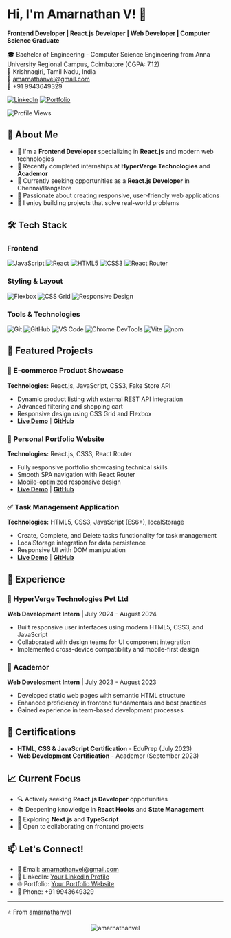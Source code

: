 # Hi, I'm Amarnathan V! 👋

**Frontend Developer | React.js Developer | Web Developer | Computer Science Graduate**

🎓 Bachelor of Engineering - Computer Science Engineering from Anna University Regional Campus, Coimbatore (CGPA: 7.12)  
📍 Krishnagiri, Tamil Nadu, India  
📧 amarnathanvel@gmail.com  
📱 +91 9943649329  

[![LinkedIn](https://img.shields.io/badge/LinkedIn-0077B5?style=for-the-badge&logo=linkedin&logoColor=white)](https://www.linkedin.com/in/amarnathanvel/)
[![Portfolio](https://img.shields.io/badge/Portfolio-000000?style=for-the-badge&logo=About.me&logoColor=white)](https://amarnathanvel.netlify.app)

![Profile Views](https://komarev.com/ghpvc/?username=amarnathanvel&color=blue)

## 🚀 About Me

- 🔭 I'm a **Frontend Developer** specializing in **React.js** and modern web technologies
- 💼 Recently completed internships at **HyperVerge Technologies** and **Academor**
- 🌱 Currently seeking opportunities as a **React.js Developer** in Chennai/Bangalore
- 🎯 Passionate about creating responsive, user-friendly web applications
- 📝 I enjoy building projects that solve real-world problems

## 🛠️ Tech Stack

### Frontend
![JavaScript](https://img.shields.io/badge/JavaScript-ES6+-F7DF1E?style=for-the-badge&logo=javascript&logoColor=black)
![React](https://img.shields.io/badge/React-20232A?style=for-the-badge&logo=react&logoColor=61DAFB)
![HTML5](https://img.shields.io/badge/HTML5-E34F26?style=for-the-badge&logo=html5&logoColor=white)
![CSS3](https://img.shields.io/badge/CSS3-1572B6?style=for-the-badge&logo=css3&logoColor=white)
![React Router](https://img.shields.io/badge/React_Router-CA4245?style=for-the-badge&logo=react-router&logoColor=white)

### Styling & Layout
![Flexbox](https://img.shields.io/badge/Flexbox-1572B6?style=for-the-badge&logo=css3&logoColor=white)
![CSS Grid](https://img.shields.io/badge/CSS_Grid-1572B6?style=for-the-badge&logo=css3&logoColor=white)
![Responsive Design](https://img.shields.io/badge/Responsive_Design-02569B?style=for-the-badge&logo=css3&logoColor=white)

### Tools & Technologies
![Git](https://img.shields.io/badge/Git-F05032?style=for-the-badge&logo=git&logoColor=white)
![GitHub](https://img.shields.io/badge/GitHub-100000?style=for-the-badge&logo=github&logoColor=white)
![VS Code](https://img.shields.io/badge/VS_Code-0078D4?style=for-the-badge&logo=visual%20studio%20code&logoColor=white)
![Chrome DevTools](https://img.shields.io/badge/Chrome_DevTools-4285F4?style=for-the-badge&logo=google-chrome&logoColor=white)
![Vite](https://img.shields.io/badge/Vite-B73BFE?style=for-the-badge&logo=vite&logoColor=FFD62E)
![npm](https://img.shields.io/badge/npm-CB3837?style=for-the-badge&logo=npm&logoColor=white)

## 🚀 Featured Projects

### 🛒 E-commerce Product Showcase
**Technologies:** React.js, JavaScript, CSS3, Fake Store API
- Dynamic product listing with external REST API integration
- Advanced filtering and shopping cart
- Responsive design using CSS Grid and Flexbox
- **[Live Demo](https://amar-e-commerce-product-showcase.netlify.app)** | **[GitHub](https://github.com/AMARNATHAN-VEL/E-commerce-Product-Showcase)**

### 💼 Personal Portfolio Website
**Technologies:** React.js, CSS3, React Router
- Fully responsive portfolio showcasing technical skills
- Smooth SPA navigation with React Router
- Mobile-optimized responsive design
- **[Live Demo](https://amarnathanvel.netlify.app)** | **[GitHub](https://github.com/AMARNATHAN-VEL/Protfolio-react/tree/main/protfolio)**

### ✅ Task Management Application
**Technologies:** HTML5, CSS3, JavaScript (ES6+), localStorage
- Create, Complete, and Delete tasks functionality for task management
- LocalStorage integration for data persistence
- Responsive UI with DOM manipulation
- **[Live Demo](https://amarnathan-vel.github.io/TO-DO-List/)** | **[GitHub](https://github.com/AMARNATHAN-VEL/TO-DO-List)**

## 💼 Experience

### 🏢 HyperVerge Technologies Pvt Ltd
**Web Development Intern** | July 2024 - August 2024
- Built responsive user interfaces using modern HTML5, CSS3, and JavaScript
- Collaborated with design teams for UI component integration
- Implemented cross-device compatibility and mobile-first design

### 🏢 Academor
**Web Development Intern** | July 2023 - August 2023
- Developed static web pages with semantic HTML structure
- Enhanced proficiency in frontend fundamentals and best practices
- Gained experience in team-based development processes

## 📜 Certifications

- **HTML, CSS & JavaScript Certification** - EduPrep (July 2023)
- **Web Development Certification** - Academor (September 2023)

## 📈 Current Focus

- 🔍 Actively seeking **React.js Developer** opportunities
- 📚 Deepening knowledge in **React Hooks** and **State Management**
- 🎯 Exploring **Next.js** and **TypeScript**
- 🤝 Open to collaborating on frontend projects

## 📫 Let's Connect!

- 📧 Email: amarnathanvel@gmail.com
- 💼 LinkedIn: [Your LinkedIn Profile](https://www.linkedin.com/in/amarnathanvel/)
- 🌐 Portfolio: [Your Portfolio Website](https://amarnathanvel.netlify.app)
- 📱 Phone: +91 9943649329

---

⭐️ From [amarnathanvel](https://github.com/AMARNATHAN-VEL)

<!-- Visitor Badge -->
<p align="center">
  <img src="https://komarev.com/ghpvc/?username=amarnathanvel&label=Profile%20views&color=0e75b6&style=flat" alt="amarnathanvel" />
</p>
